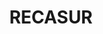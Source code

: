 ---
title: "RECASUR"
url: /punta-arenas/recasur-avenida-jose-martinez-de-aldunate/
shop: piezas de automóviles
---
